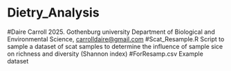 # Dietry_Analysis
#Daire Carroll 2025. Gothenburg university Department of Biological and Environmental Science, carrolldaire@gmail.com
#Scat_Resample.R Script to sample a dataset of scat samples to determine the influence of sample sice on richness and diversity (Shannon index)
#ForResamp.csv Example dataset

